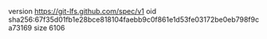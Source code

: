 version https://git-lfs.github.com/spec/v1
oid sha256:67f35d01fb1e28bce818104faebb9c0f861e1d53fe03172be0eb798f9ca73169
size 6106
